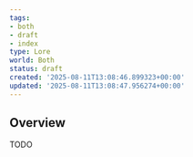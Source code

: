 ```yaml
---
tags:
- both
- draft
- index
type: Lore
world: Both
status: draft
created: '2025-08-11T13:08:46.899323+00:00'
updated: '2025-08-11T13:08:47.956274+00:00'
---
```



## Overview

TODO
